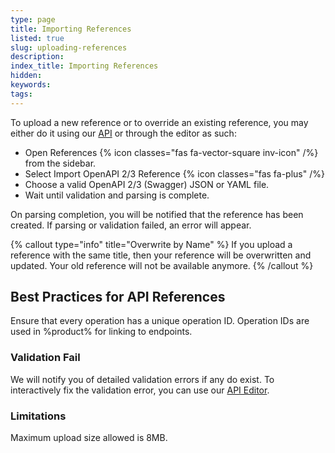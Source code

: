 ```yaml
---
type: page
title: Importing References
listed: true
slug: uploading-references
description: 
index_title: Importing References
hidden: 
keywords: 
tags: 
---
```



To upload a new reference or to override an existing reference, you may either do it using our [API](/support-center/api-key) or through the editor as such:

- Open References {% icon classes="fas fa-vector-square inv-icon" /%} from the sidebar.
- Select Import OpenAPI 2/3 Reference {% icon classes="fas fa-plus" /%}
- Choose a valid OpenAPI 2/3 (Swagger) JSON or YAML file.
- Wait until validation and parsing is complete.

On parsing completion, you will be notified that the reference has been created. If parsing or validation failed, an error will appear.


{% callout type="info" title="Overwrite by Name" %}
If you upload a reference with the same title, then your reference will be overwritten and updated. Your old reference will not be available anymore.
{% /callout %}


## Best Practices for API References

Ensure that every operation has a unique operation ID. Operation IDs are used in %product% for linking to endpoints.

### Validation Fail

We will notify you of detailed validation errors if any do exist. To interactively fix the validation error, you can use our [API Editor](/support-center/edit-references).

### Limitations

Maximum upload size allowed is 8MB.

